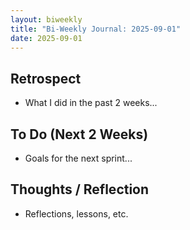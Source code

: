 ```yaml
---
layout: biweekly
title: "Bi-Weekly Journal: 2025-09-01"
date: 2025-09-01
---
```


## Retrospect
- What I did in the past 2 weeks...

## To Do (Next 2 Weeks)
- Goals for the next sprint...

## Thoughts / Reflection
- Reflections, lessons, etc.
